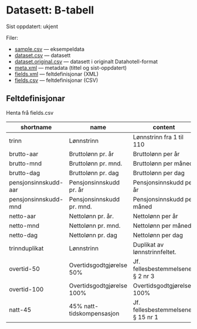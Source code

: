 # Datasett:     B-tabell
 Sist oppdatert: ukjent

 Filer:
 - [sample.csv](sample.csv) — eksempeldata
 - [dataset.csv](dataset.csv) — datasett
 - [dataset.original.csv](dataset.original.csv) — datasett i originalt Datahotell-format
 - [meta.xml](meta.xml) — metadata (tittel og sist-oppdatert)
 - [fields.xml](fields.xml) — feltdefinisjonar (XML)
 - [fields.csv](fields.csv) — feltdefinisjonar (CSV)


## Feltdefinisjonar
Henta frå fields.csv

| shortname | name | content |
| --- | --- | --- |
| trinn | Lønnstrinn | Lønnstrinn fra 1 til 110 |
| brutto-aar | Bruttolønn pr. år | Bruttolønn per år |
| brutto-mnd | Bruttolønn pr. mnd. | Bruttolønn per måned |
| brutto-dag | Bruttolønn pr. dag | Bruttolønn per dag |
| pensjonsinnskudd-aar | Pensjonsinnskudd pr. år | Pensjonsinnskudd per år |
| pensjonsinnskudd-mnd | Pensjonsinnskudd pr. mnd. | Pensjonsinnskudd per måned |
| netto-aar | Nettolønn pr. år. | Nettolønn per år |
| netto-mnd | Nettolønn pr. mnd. | Nettolønn per måned |
| netto-dag | Nettolønn pr. dag | Nettolønn per dag |
| trinnduplikat | Lønnstrinn | Duplikat av lønnstrinnfeltet. |
| overtid-50 | Overtidsgodtgjørelse 50% | Jf. fellesbestemmelsenes § 2 nr 3 |
| overtid-100 | Overtidsgodtgjørelse 100% | Overtidsgodtgjørelse 100% |
| natt-45 | 45% natt-tidskompensasjon | Jf. fellesbestemmelsenes § 15 nr 1 |
